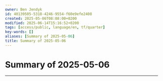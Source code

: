 ```yaml
---
owner: Ben Jendyk
id: 40139505-5318-4246-9554-f60e9efe2408
created: 2025-05-06T08:08:00+0200
modified: 2025-06-14T15:16:52+0200
tags: [access/public, language/en, tf/quarter]
key-words: []
aliases: [Summary of 2025-05-06]
title: Summary of 2025-05-06
---
```


# Summary of 2025-05-06

---


 